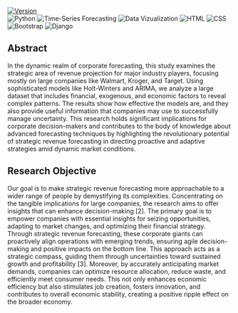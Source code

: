 [![Version](https://img.shields.io/badge/Version-%201.0-brightgreen.svg)](https://img.shields.io/badge/Version-%201.0-brightgreen.svg)
<br>
<img alt="Python" src="https://img.shields.io/badge/-Python-5F259F?style=flat-square&logo=python&logoColor=white" />
<img alt="Time-Series Forecasting" src="https://img.shields.io/badge/-Time Series Forecasting-B7178C?style=flat-square&logo=tvtime&logoColor=white" />
<img alt="Data Vizualization" src="https://img.shields.io/badge/-Data Vizualization-FFFC00?style=flat-square&logo=taichigraphics&logoColor=white" />
<img alt="HTML" src="https://img.shields.io/badge/-HTML-ea2845?style=flat-square&logo=html5&logoColor=white" />
<img alt="CSS" src="https://img.shields.io/badge/-CSS-8C4FFF?style=flat-square&logo=css3&logoColor=white" />
<img alt="Bootstrap" src="https://img.shields.io/badge/-Boootstrap-CB3837?style=flat-square&logo=bootstrap&logoColor=white" />
<img alt="Django" src="https://img.shields.io/badge/-Django-E34F26?style=flat-square&logo=django&logoColor=white" />


## Abstract
In the dynamic realm of corporate forecasting, this study examines the strategic area of revenue projection
for major industry players, focusing mostly on large companies like Walmart, Kroger, and Target. Using
sophisticated models like Holt-Winters and ARIMA, we analyze a large dataset that includes financial,
exogenous, and economic factors to reveal complex patterns. The results show how effective the models
are, and they also provide useful information that companies may use to successfully manage uncertainty.
This research holds significant implications for corporate decision-makers and contributes to the body of
knowledge about advanced forecasting techniques by highlighting the revolutionary potential of strategic
revenue forecasting in directing proactive and adaptive strategies amid dynamic market conditions.

## Research Objective
Our goal is to make strategic revenue forecasting more approachable to a wider range of people by
demystifying its complexities. Concentrating on the tangible implications for large companies, the
research aims to offer insights that can enhance decision-making [2]. The primary goal is to empower
companies with essential insights for seizing opportunities, adapting to market changes, and optimizing
their financial strategy. Through strategic revenue forecasting, these corporate giants can proactively align
operations with emerging trends, ensuring agile decision-making and positive impacts on the bottom line.
This approach acts as a strategic compass, guiding them through uncertainties toward sustained growth
and profitability [3]. Moreover, by accurately anticipating market demands, companies can optimize
resource allocation, reduce waste, and efficiently meet consumer needs. This not only enhances economic
efficiency but also stimulates job creation, fosters innovation, and contributes to overall economic
stability, creating a positive ripple effect on the broader economy.
